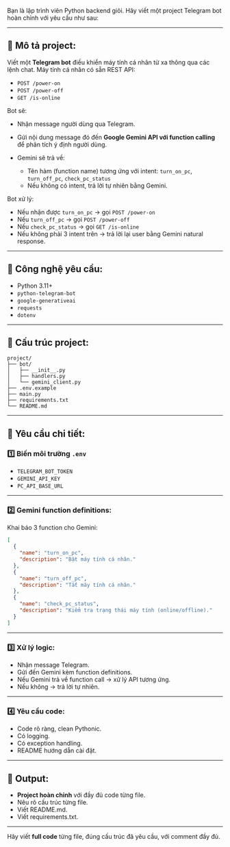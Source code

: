 Bạn là lập trình viên Python backend giỏi. Hãy viết một project Telegram bot hoàn chỉnh với yêu cầu như sau:

---

## 📌 Mô tả project:

Viết một **Telegram bot** điều khiển máy tính cá nhân từ xa thông qua các lệnh chat.
Máy tính cá nhân có sẵn REST API:

* `POST /power-on`
* `POST /power-off`
* `GET /is-online`

Bot sẽ:

* Nhận message người dùng qua Telegram.
* Gửi nội dung message đó đến **Google Gemini API với function calling** để phân tích ý định người dùng.
* Gemini sẽ trả về:

  * Tên hàm (function name) tương ứng với intent: `turn_on_pc`, `turn_off_pc`, `check_pc_status`
  * Nếu không có intent, trả lời tự nhiên bằng Gemini.

Bot xử lý:

* Nếu nhận được `turn_on_pc` → gọi `POST /power-on`
* Nếu `turn_off_pc` → gọi `POST /power-off`
* Nếu `check_pc_status` → gọi `GET /is-online`
* Nếu không phải 3 intent trên → trả lời lại user bằng Gemini natural response.

---

## 📌 Công nghệ yêu cầu:

* Python 3.11+
* `python-telegram-bot`
* `google-generativeai`
* `requests`
* `dotenv`

---

## 📌 Cấu trúc project:

```
project/
├── bot/
│   ├── __init__.py
│   ├── handlers.py
│   └── gemini_client.py
├── .env.example
├── main.py
├── requirements.txt
└── README.md
```

---

## 📌 Yêu cầu chi tiết:

### 1️⃣ Biến môi trường `.env`

* `TELEGRAM_BOT_TOKEN`
* `GEMINI_API_KEY`
* `PC_API_BASE_URL`

---

### 2️⃣ Gemini function definitions:

Khai báo 3 function cho Gemini:

```json
[
  {
    "name": "turn_on_pc",
    "description": "Bật máy tính cá nhân."
  },
  {
    "name": "turn_off_pc",
    "description": "Tắt máy tính cá nhân."
  },
  {
    "name": "check_pc_status",
    "description": "Kiểm tra trạng thái máy tính (online/offline)."
  }
]
```

---

### 3️⃣ Xử lý logic:

* Nhận message Telegram.
* Gửi đến Gemini kèm function definitions.
* Nếu Gemini trả về function call → xử lý API tương ứng.
* Nếu không → trả lời tự nhiên.

---

### 4️⃣ Yêu cầu code:

* Code rõ ràng, clean Pythonic.
* Có logging.
* Có exception handling.
* README hướng dẫn cài đặt.

---

## 📌 Output:

* **Project hoàn chỉnh** với đầy đủ code từng file.
* Nêu rõ cấu trúc từng file.
* Viết README.md.
* Viết requirements.txt.

---

Hãy viết **full code** từng file, đúng cấu trúc đã yêu cầu, với comment đầy đủ.
